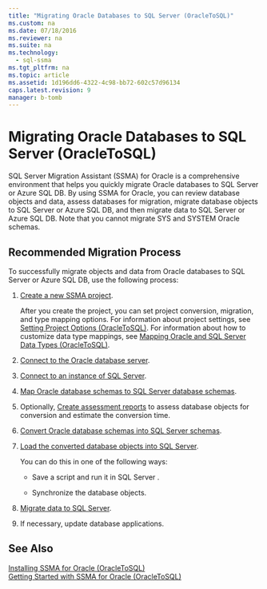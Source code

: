 ```yaml
---
title: "Migrating Oracle Databases to SQL Server (OracleToSQL)"
ms.custom: na
ms.date: 07/18/2016
ms.reviewer: na
ms.suite: na
ms.technology: 
  - sql-ssma
ms.tgt_pltfrm: na
ms.topic: article
ms.assetid: 1d196dd6-4322-4c98-bb72-602c57d96134
caps.latest.revision: 9
manager: b-tomb
---
```

# Migrating Oracle Databases to SQL Server (OracleToSQL)
 SQL Server  Migration Assistant (SSMA) for Oracle is a comprehensive environment that helps you quickly migrate Oracle databases to  SQL Server  or Azure SQL DB. By using SSMA for Oracle, you can review database objects and data, assess databases for migration, migrate database objects to  SQL Server  or Azure SQL DB, and then migrate data to  SQL Server  or Azure SQL DB. Note that you cannot migrate SYS and SYSTEM Oracle schemas.  
  
## Recommended Migration Process  
To successfully migrate objects and data from Oracle databases to  SQL Server  or Azure SQL DB, use the following process:  
  
1.  [Create a new SSMA project](assetId:///ee5d94c0-c7a6-4779-bd32-729bdaf61e1b).  
  
    After you create the project, you can set project conversion, migration, and type mapping options. For information about project settings, see [Setting Project Options &#40;OracleToSQL&#41;](../content/Setting-Project-Options--OracleToSQL-.md). For information about how to customize data type mappings, see [Mapping Oracle and SQL Server Data Types &#40;OracleToSQL&#41;](../content/Mapping-Oracle-and-SQL-Server-Data-Types--OracleToSQL-.md).  
  
2.  [Connect to the Oracle database server](assetId:///e276cdbf-3ebc-4ba8-b40d-a7a42befa2b6).  
  
3.  [Connect to an instance of SQL Server](assetId:///1b2a8059-1829-4904-a82f-9c06de1e245f).  
  
4.  [Map Oracle database schemas to SQL Server database schemas](assetId:///0edeaa08-9c5d-4e3a-bc15-b9a1f0c8a9dc).  
  
5.  Optionally, [Create assessment reports](assetId:///4de9bcf6-1346-4740-87f9-7f24a8226357) to assess database objects for conversion and estimate the conversion time.  
  
6.  [Convert Oracle database schemas into SQL Server schemas](assetId:///e021182d-31da-443d-b110-937f5db27272).  
  
7.  [Load the converted database objects into SQL Server](assetId:///a8ae33b2-1883-4785-922b-ea0e31c0b37a).  
  
    You can do this in one of the following ways:  
  
    -   Save a script and run it in  SQL Server .  
  
    -   Synchronize the database objects.  
  
8.  [Migrate data to SQL Server](assetId:///e23c5268-41ed-4e55-9fe7-a11376202a13).  
  
9. If necessary, update database applications.  
  
## See Also  
[Installing SSMA  for Oracle &#40;OracleToSQL&#41;](../content/Installing-SSMA--for-Oracle--OracleToSQL-.md)  
[Getting Started with SSMA for Oracle &#40;OracleToSQL&#41;](../content/Getting-Started-with-SSMA-for-Oracle--OracleToSQL-.md)  
  
